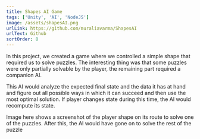 ```yaml
---
title: Shapes AI Game
tags: ['Unity', 'AI', 'NodeJS']
image: /assets/shapesAI.png
urlLink: https://github.com/muraliavarma/ShapesAI
urlText: Github
sortOrder: 8
---
```


In this project, we created a game where we controlled a simple shape that required us to solve puzzles. The interesting thing was that some puzzles were only partially solvable by the player, the remaining part required a companion AI.

This AI would analyze the expected final state and the data it has at hand and figure out all possible ways in which it can succeed and then use the most optimal solution. If player changes state during this time, the AI would recompute its state.

Image here shows a screenshot of the player shape on its route to solve one of the puzzles. After this, the AI would have gone on to solve the rest of the puzzle 